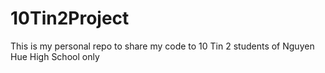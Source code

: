 # 10Tin2Project
This is my personal repo to share my code to 10 Tin 2 students of Nguyen Hue High School only
